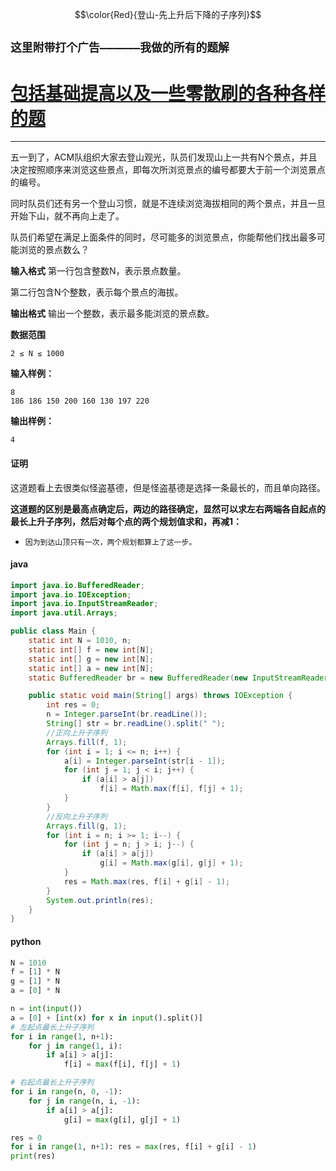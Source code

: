 $$\color{Red}{登山-先上升后下降的子序列}$$

## **`这里附带打个广告——————我做的所有的题解`**

# [包括基础提高以及一些零散刷的各种各样的题](https://www.acwing.com/blog/content/33005/) 


----------


五一到了，ACM队组织大家去登山观光，队员们发现山上一共有N个景点，并且决定按照顺序来浏览这些景点，即每次所浏览景点的编号都要大于前一个浏览景点的编号。

同时队员们还有另一个登山习惯，就是不连续浏览海拔相同的两个景点，并且一旦开始下山，就不再向上走了。

队员们希望在满足上面条件的同时，尽可能多的浏览景点，你能帮他们找出最多可能浏览的景点数么？

**输入格式**
第一行包含整数N，表示景点数量。

第二行包含N个整数，表示每个景点的海拔。

**输出格式**
输出一个整数，表示最多能浏览的景点数。

**数据范围**

```
2 ≤ N ≤ 1000
```

**输入样例：**


```
8
186 186 150 200 160 130 197 220
```

**输出样例：**

```
4
```


#### 证明

这道题看上去很类似怪盗基德，但是怪盗基德是选择一条最长的，而且单向路径。

**这道题的区别是最高点确定后，两边的路径确定，显然可以求左右两端各自起点的最长上升子序列，然后对每个点的两个规划值求和，再减1：**

* `因为到达山顶只有一次，两个规划都算上了这一步。`


#### java
```java
import java.io.BufferedReader;
import java.io.IOException;
import java.io.InputStreamReader;
import java.util.Arrays;

public class Main {
    static int N = 1010, n;
    static int[] f = new int[N];
    static int[] g = new int[N];
    static int[] a = new int[N];
    static BufferedReader br = new BufferedReader(new InputStreamReader(System.in));

    public static void main(String[] args) throws IOException {
        int res = 0;
        n = Integer.parseInt(br.readLine());
        String[] str = br.readLine().split(" ");
        //正向上升子序列
        Arrays.fill(f, 1);
        for (int i = 1; i <= n; i++) {
            a[i] = Integer.parseInt(str[i - 1]);
            for (int j = 1; j < i; j++) {
                if (a[i] > a[j])
                    f[i] = Math.max(f[i], f[j] + 1);
            }
        }
        //反向上升子序列
        Arrays.fill(g, 1);
        for (int i = n; i >= 1; i--) {
            for (int j = n; j > i; j--) {
                if (a[i] > a[j])
                    g[i] = Math.max(g[i], g[j] + 1);
            }
            res = Math.max(res, f[i] + g[i] - 1);
        }
        System.out.println(res);
    }
}
```

#### python

```python
N = 1010
f = [1] * N
g = [1] * N
a = [0] * N

n = int(input())
a = [0] + [int(x) for x in input().split()]
# 左起点最长上升子序列
for i in range(1, n+1):
    for j in range(1, i):
        if a[i] > a[j]:
            f[i] = max(f[i], f[j] + 1)

# 右起点最长上升子序列
for i in range(n, 0, -1):
    for j in range(n, i, -1):
        if a[i] > a[j]:
            g[i] = max(g[i], g[j] + 1)

res = 0
for i in range(1, n+1): res = max(res, f[i] + g[i] - 1)
print(res)
        
```